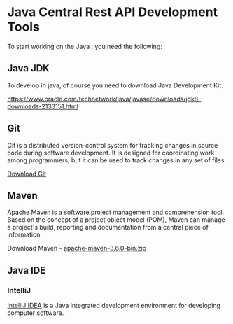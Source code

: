 # Java Central Rest API Development Tools

To start working on the Java , you need the following:

## Java JDK
To develop in java, of course you need to download Java Development Kit.

https://www.oracle.com/technetwork/java/javase/downloads/jdk8-downloads-2133151.html

## Git
Git is a distributed version-control system for tracking changes in source code during software development. It is designed for coordinating work among programmers, but it can be used to track changes in any set of files.

[Download Git](https://git-scm.com/downloads)

## Maven
Apache Maven is a software project management and comprehension tool. Based on the concept of a project object model (POM), Maven can manage a project's build, reporting and documentation from a central piece of information.

Download Maven - [apache-maven-3.6.0-bin.zip](https://www-us.apache.org/dist/maven/maven-3/3.6.0/binaries/apache-maven-3.6.0-bin.zip)

## Java IDE
### IntelliJ

[IntelliJ IDEA](https://www.jetbrains.com/idea/) is a Java integrated development environment for developing computer software.